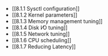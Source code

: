 

- [[8.1.1 Sysctl configuration]]
- [[8.1.2 Kernel parameters]]
- [[8.1.3 Memory management tuning]]
- [[8.1.4 Disk I⁄O tuning]]
- [[8.1.5 Network tuning]]
- [[8.1.6 CPU scheduling]]
- [[8.1.7 Reducing Latency]]